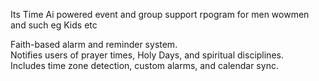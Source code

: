 Its Time
Ai powered event and group support rpogram for men wowmen and such eg Kids etc

Faith-based alarm and reminder system.  
Notifies users of prayer times, Holy Days, and spiritual disciplines.  
Includes time zone detection, custom alarms, and calendar sync.
